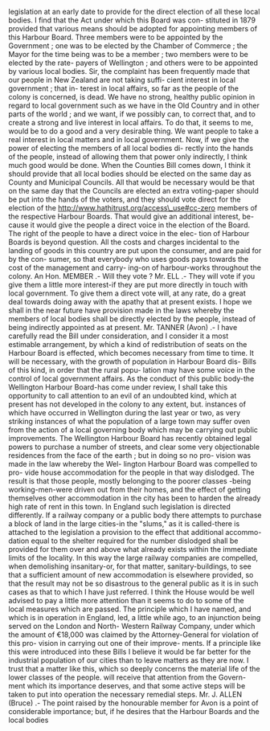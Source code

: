 legislation at an early date to provide for the direct election of all these local bodies. I find that the Act under which this Board was con- stituted in 1879 provided that various means should be adopted for appointing members of this Harbour Board. Three members were to be appointed by the Government ; one was to be elected by the Chamber of Commerce ; the Mayor for the time being was to be a member ; two members were to be elected by the rate- payers of Wellington ; and others were to be appointed by various local bodies. Sir, the complaint has been frequently made that our people in New Zealand are not taking suffi- cient interest in local government ; that in- terest in local affairs, so far as the people of the colony is concerned, is dead. We have no strong, healthy public opinion in regard to local government such as we have in the Old Country and in other parts of the world ; and we want, if we possibly can, to correct that, and to create a strong and live interest in local affairs. To do that, it seems to me, would be to do a good and a very desirable thing. We want people to take a real interest in local matters and in local government. Now, if we give the power of electing the members of all local bodies di- rectly into the hands of the people, instead of allowing them that power only indirectly, I think much good would be done. When the Counties Bill comes down, I think it should provide that all local bodies should be elected on the same day as County and Municipal Councils. All that would be necessary would be that on the same day that the Councils are elected an extra voting-paper should be put into the hands of the voters, and they should vote direct for the election of the http://www.hathitrust.org/access\_use#cc-zero members of the respective Harbour Boards. That would give an additional interest, be- cause it would give the people a direct voice in the election of the Board. The right of the people to have a direct voice in the elec- tion of Harbour Boards is beyond question. All the costs and charges incidental to the landing of goods in this country are put upon the consumer, and are paid for by the con- sumer, so that everybody who uses goods pays towards the cost of the management and carry- ing-on of harbour-works throughout the colony. An Hon. MEMBER .- Will they vote ? Mr. ELL .- They will vote if you give them a little more interest-if they are put more directly in touch with local government. To give them a direct vote will, at any rate, do a great deal towards doing away with the apathy that at present exists. I hope we shall in the near future have provision made in the laws whereby the members of local bodies shall be directly elected by the people, instead of being indirectly appointed as at present. Mr. TANNER (Avon) .- I have carefully read the Bill under consideration, and I consider it a most estimable arrangement, by which a kind of redistribution of seats on the Harbour Board is effected, which becomes necessary from time to time. It will be necessary, with the growth of population in Harbour Board dis- Bills of this kind, in order that the rural popu- lation may have some voice in the control of local government affairs. As the conduct of this public body-the Wellington Harbour Board-has come under review, I shall take this opportunity to call attention to an evil of an undoubted kind, which at present has not developed in the colony to any extent, but. instances of which have occurred in Wellington during the last year or two, as very striking instances of what the population of a large town may suffer oven from the action of a local governing body which may be carrying out public improvements. The Wellington Harbour Board has recently obtained legal powers to purchase a number of streets, and clear some very objectionable residences from the face of the earth ; but in doing so no pro- vision was made in the law whereby the Wel- lington Harbour Board was compelled to pro- vide house accommodation for the people in that way dislodged. The result is that those people, mostly belonging to the poorer classes -being working-men-were driven out from their homes, and the effect of getting themselves other accommodation in the city has been to harden the already high rate of rent in this town. In England such legislation is directed differently. If a railway company or a public body there attempts to purchase a block of land in the large cities-in the "slums," as it is called-there is attached to the legislation a provision to the effect that additional accommo- dation equal to the shelter required for the number dislodged shall be provided for them over and above what already exists within the immediate limits of the locality. In this way the large railway companies are compelled, when demolishing insanitary-or, for that matter, sanitary-buildings, to see that a sufficient amount of new accommodation is elsewhere provided, so that the result may not be so disastrous to the general public as it is in such cases as that to which I have just referred. I think the House would be well advised to pay a little more attention than it seems to do to some of the local measures which are passed. The principle which I have named, and which is in operation in England, led, a little while ago, to an injunction being served on the London and North- Western Railway Company, under which the amount of €18,000 was claimed by the Attorney-General for violation of this pro- vision in carrying out one of their improve- ments. If a principle like this were introduced into these Bills I believe it would be far better for the industrial population of our cities than to leave matters as they are now. I trust that a matter like this, which so deeply concerns the material life of the lower classes of the people. will receive that attention from the Govern- ment which its importance deserves, and that some active steps will be taken to put into operation the necessary remedial steps. Mr. J. ALLEN (Bruce) .- The point raised by the honourable member for Avon is a point of considerable importance; but, if he desires that the Harbour Boards and the local bodies 